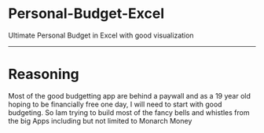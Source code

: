 # Personal-Budget-Excel
Ultimate Personal Budget in Excel with good visualization
***
# Reasoning
Most of the good budgetting app are behind a paywall and as a 19 year old hoping to be financially free one day, I will need to start with good budgeting. So Iam  trying to build most of the fancy bells and whistles from the big Apps including but not limited to Monarch Money
